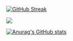 [![GitHub Streak](https://github-readme-streak-stats.herokuapp.com?user=Rainebott&theme=youtube-dark&card_width=1500&card_height=250)](https://git.io/streak-stats)

![](https://komarev.com/ghpvc/?username=Rainebott)

[![Anurag's GitHub stats](https://github-readme-stats.vercel.app/api?username=Rainebott)](https://github.com/anuraghazra/github-readme-stats)
